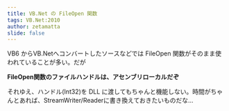 ```yaml
---
title: VB.Net の FileOpen 関数
tags: VB.Net:2010
author: zetamatta
slide: false
---
```

VB6 からVB.Netへコンバートしたソースなどでは FileOpen 関数がそのまま使われていることが多い。だが

**FileOpen関数のファイルハンドルは、アセンブリローカルだぞ**

それゆえ、ハンドル(Int32)を DLL に渡してもちゃんと機能しない。時間がちゃんとあれば、StreamWriter/Readerに書き換えておきたいものだな…

